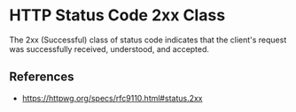 # HTTP Status Code 2xx Class

The 2xx (Successful) class of status code indicates that the client's request was successfully received, understood, and accepted.

## References

- https://httpwg.org/specs/rfc9110.html#status.2xx
